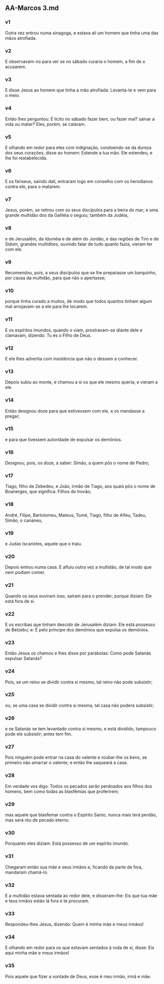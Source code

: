 ## AA-Marcos 3.md
### v1
 Outra vez entrou numa sinagoga, e estava ali um homem que tinha uma das mãos atrofiada.
### v2
 E observavam-no para ver se no sábado curaria o homem, a fim de o acusarem.
### v3
 E disse Jesus ao homem que tinha a mão atrofiada: Levanta-te e vem para o meio.
### v4
 Então lhes perguntou: É lícito no sábado fazer bem, ou fazer mal? salvar a vida ou matar? Eles, porém, se calaram.
### v5
 E olhando em redor para eles com indignação, condoendo-se da dureza dos seus corações, disse ao homem: Estende a tua mão. Ele estendeu, e lhe foi restabelecida.
### v6
 E os fariseus, saindo dali, entraram logo em conselho com os herodianos contra ele, para o matarem.
### v7
 Jesus, porém, se retirou com os seus discípulos para a beira do mar; e uma grande multidão dos da Galiléia o seguiu; também da Judéia,
### v8
 e de Jerusalém, da Iduméia e de além do Jordão, e das regiões de Tiro e de Sidom, grandes multidões, ouvindo falar de tudo quanto fazia, vieram ter com ele.
### v9
 Recomendou, pois, a seus discípulos que se lhe preparasse um barquinho, por causa da multidão, para que não o apertasse;
### v10
 porque tinha curado a muitos, de modo que todos quantos tinham algum mal arrojavam-se a ele para lhe tocarem.
### v11
 E os espíritos imundos, quando o viam, prostravam-se diante dele e clamavam, dizendo: Tu és o Filho de Deus.
### v12
 E ele lhes advertia com insistência que não o dessem a conhecer.
### v13
 Depois subiu ao monte, e chamou a si os que ele mesmo queria; e vieram a ele.
### v14
 Então designou doze para que estivessem com ele, e os mandasse a pregar;
### v15
 e para que tivessem autoridade de expulsar os demônios.
### v16
 Designou, pois, os doze, a saber: Simão, a quem pôs o nome de Pedro;
### v17
 Tiago, filho de Zebedeu, e João, irmão de Tiago, aos quais pôs o nome de Boanerges, que significa: Filhos do trovão;
### v18
 André, Filipe, Bartolomeu, Mateus, Tomé, Tiago, filho de Alfeu, Tadeu, Simão, o cananeu,
### v19
 e Judas Iscariotes, aquele que o traiu.
### v20
 Depois entrou numa casa. E afluiu outra vez a multidão, de tal modo que nem podiam comer.
### v21
 Quando os seus ouviram isso, saíram para o prender; porque diziam: Ele está fora de si.
### v22
 E os escribas que tinham descido de Jerusalém diziam: Ele está possesso de Belzebu; e: É pelo príncipe dos demônios que expulsa os demônios.
### v23
 Então Jesus os chamou e lhes disse por parábolas: Como pode Satanás expulsar Satanás?
### v24
 Pois, se um reino se dividir contra si mesmo, tal reino não pode subsistir;
### v25
 ou, se uma casa se dividir contra si mesma, tal casa não poderá subsistir;
### v26
 e se Satanás se tem levantado contra si mesmo, e está dividido, tampouco pode ele subsistir; antes tem fim.
### v27
 Pois ninguém pode entrar na casa do valente e roubar-lhe os bens, se primeiro não amarrar o valente; e então lhe saqueará a casa.
### v28
 Em verdade vos digo: Todos os pecados serão perdoados aos filhos dos homens, bem como todas as blasfêmias que proferirem;
### v29
 mas aquele que blasfemar contra o Espírito Santo, nunca mais terá perdão, mas será réu de pecado eterno.
### v30
 Porquanto eles diziam: Está possesso de um espírito imundo.
### v31
 Chegaram então sua mãe e seus irmãos e, ficando da parte de fora, mandaram chamá-lo.
### v32
 E a multidão estava sentada ao redor dele, e disseram-lhe: Eis que tua mãe e teus irmãos estão lá fora e te procuram.
### v33
 Respondeu-lhes Jesus, dizendo: Quem é minha mãe e meus irmãos!
### v34
 E olhando em redor para os que estavam sentados à roda de si, disse: Eis aqui minha mãe e meus irmãos!
### v35
 Pois aquele que fizer a vontade de Deus, esse é meu irmão, irmã e mãe.
